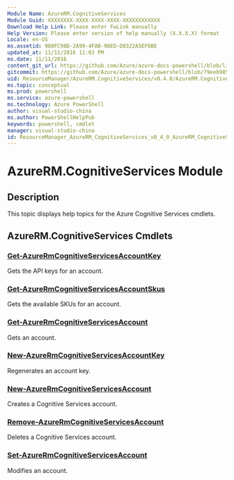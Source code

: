 ```yaml
---
Module Name: AzureRM.CognitiveServices
Module Guid: XXXXXXXX-XXXX-XXXX-XXXX-XXXXXXXXXXXX
Download Help Link: Please enter FwLink manually
Help Version: Please enter version of help manually (X.X.X.X) format
Locale: en-US
ms.assetid: 988FC98D-2A99-4FAB-98ED-D8322A5EF6BE
updated_at: 11/11/2016 11:03 PM
ms.date: 11/11/2016
content_git_url: https://github.com/Azure/azure-docs-powershell/blob/live/azureps-cmdlets-docs/ResourceManager/AzureRM.CognitiveServices/v0.4.0/AzureRM.CognitiveServices.md
gitcommit: https://github.com/Azure/azure-docs-powershell/blob/79eeb985ea480979357fb4695832a0c3d29a48bf/azureps-cmdlets-docs/ResourceManager/AzureRM.CognitiveServices/v0.4.0/AzureRM.CognitiveServices.md
uid: ResourceManager/AzureRM.CognitiveServices/v0.4.0/AzureRM.CognitiveServices.md
ms.topic: conceptual
ms.prod: powershell
ms.service: azure-powershell
ms.technology: Azure PowerShell
author: visual-studio-china
ms.author: PowerShellHelpPub
keywords: powershell, cmdlet
manager: visual-studio-china
id: ResourceManager_AzureRM_CognitiveServices_v0_4_0_AzureRM_CognitiveServices_md
---
```


# AzureRM.CognitiveServices Module
## Description
This topic displays help topics for the Azure Cognitive Services cmdlets.

## AzureRM.CognitiveServices Cmdlets
### [Get-AzureRmCognitiveServicesAccountKey](./Get-AzureRmCognitiveServicesAccountKey.md)
Gets the API keys for an account.


### [Get-AzureRmCognitiveServicesAccountSkus](./Get-AzureRmCognitiveServicesAccountSkus.md)
Gets the available SKUs for an account.


### [Get-AzureRmCognitiveServicesAccount](./Get-AzureRmCognitiveServicesAccount.md)
Gets an account.


### [New-AzureRmCognitiveServicesAccountKey](./New-AzureRmCognitiveServicesAccountKey.md)
Regenerates an account key.


### [New-AzureRmCognitiveServicesAccount](./New-AzureRmCognitiveServicesAccount.md)
Creates a Cognitive Services account.


### [Remove-AzureRmCognitiveServicesAccount](./Remove-AzureRmCognitiveServicesAccount.md)
Deletes a Cognitive Services account.


### [Set-AzureRmCognitiveServicesAccount](./Set-AzureRmCognitiveServicesAccount.md)
Modifies an account.



